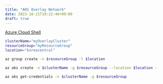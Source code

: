 ```yaml
---
title: "AKS Overlay Network"
date: 2023-10-21T19:22:46+09:00
draft: true
---
```

[Azure Cloud Shell](https://shell.azure.com)
<!--more-->
```bash
clusterName="myOverlayCluster"
resourceGroup="myResourceGroup"
location="koreacentral"

az group create -n $resourceGroup -l $location

az aks create -n $clusterName -g $resourceGroup --location $location --network-plugin azure --network-plugin-mode overlay --pod-cidr 192.168.0.0/16

az aks get-credentials -n $clusterName -g $resourceGroup
```
